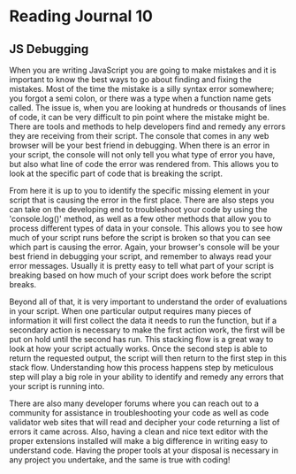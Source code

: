 # Reading Journal 10

## JS Debugging

When you are writing JavaScript you are going to make mistakes and it is important to know the best ways to go about finding and fixing the mistakes. Most of the time the mistake is a silly syntax error somewhere; you forgot a semi colon, or there was a type when a function name gets called. The issue is, when you are looking at hundreds or thousands of lines of code, it can be very difficult to pin point where the mistake might be. There are tools and methods to help developers find and remedy any errors they are receiving from their script. The console that comes in any web browser will be your best friend in debugging. When there is an error in your script, the console will not only tell you what type of error you have, but also what line of code the error was rendered from. This allows you to look at the specific part of code that is breaking the script.

From here it is up to you to identify the specific missing element in your script that is causing the error in the first place. There are also steps you can take on the developing end to troubleshoot your code by using the 'console.log\(\)' method, as well as a few other methods that allow you to process different types of data in your console. This allows you to see how much of your script runs before the script is broken so that you can see which part is causing the error. Again, your browser's console will be your best friend in debugging your script, and remember to always read your error messages. Usually it is pretty easy to tell what part of your script is breaking based on how much of your script does work before the script breaks.

Beyond all of that, it is very important to understand the order of evaluations in your script. When one particular output requires many pieces of information it will first collect the data it needs to run the function, but if a secondary action is necessary to make the first action work, the first will be put on hold until the second has run. This stacking flow is a great way to look at how your script actually works. Once the second step is able to return the requested output, the script will then return to the first step in this stack flow. Understanding how this process happens step by meticulous step will play a big role in your ability to identify and remedy any errors that your script is running into.

There are also many developer forums where you can reach out to a community for assistance in troubleshooting your code as well as code validator web sites that will read and decipher your code returning a list of errors it came across. Also, having a clean and nice text editor with the proper extensions installed will make a big difference in writing easy to understand code. Having the proper tools at your disposal is necessary in any project you undertake, and the same is true with coding!
